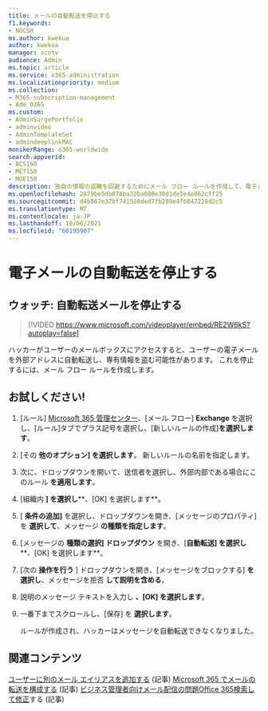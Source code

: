 ```yaml
---
title: メールの自動転送を停止する
f1.keywords:
- NOCSH
ms.author: kwekua
author: kwekua
manager: scotv
audience: Admin
ms.topic: article
ms.service: o365-administration
ms.localizationpriority: medium
ms.collection:
- M365-subscription-management
- Adm_O365
ms.custom:
- AdminSurgePortfolio
- adminvideo
- AdminTemplateSet
- admindeeplinkMAC
monikerRange: o365-worldwide
search.appverid:
- BCS160
- MET150
- MOE150
description: 独自の情報の盗難を回避するためにメール フロー ルールを作成して、電子メールの自動転送を停止する方法について説明します。
ms.openlocfilehash: 2879be5db078ba32ba088e30d1de5e4e062cff25
ms.sourcegitcommit: d4b867e37bf741528ded7fb289e4f6847228d2c5
ms.translationtype: MT
ms.contentlocale: ja-JP
ms.lasthandoff: 10/06/2021
ms.locfileid: "60195907"
---
```

# <a name="stop-email-auto-forward"></a>電子メールの自動転送を停止する

## <a name="watch-stop-auto-forwarding-emails"></a>ウォッチ: 自動転送メールを停止する

> [!VIDEO https://www.microsoft.com/videoplayer/embed/RE2W6kS?autoplay=false]

ハッカーがユーザーのメールボックスにアクセスすると、ユーザーの電子メールを外部アドレスに自動転送し、専有情報を盗む可能性があります。 これを停止するには、メール フロー ルールを作成します。

## <a name="try-it"></a>お試しください!

1. [ルール] <a href="https://go.microsoft.com/fwlink/p/?linkid=2024339" target="_blank">Microsoft 365 管理センター</a>、[メール フロー] **Exchange** を選択し、[ルール]タブでプラス記号を選択し、[新しいルールの作成]**を選択します**。
1. [その **他のオプション] を選択します**。 新しいルールの名前を指定します。
1. 次に、ドロップダウンを開いて、送信者を選択し、外部内部である場合にこのルール **を適用します**。
1. [組織内 **] を選択し****、[OK] を選択します**。
1. [ **条件の追加]** を選択し、ドロップダウンを開き、[メッセージのプロパティ] を **選択して**、メッセージ **の種類を指定します**。
1. [メッセージの **種類の選択] ドロップダウン** を開き、[**自動転送] を選択し****、[OK] を選択します**。
1. [次の **操作を行う** ] ドロップダウンを開き、[メッセージをブロックする] **を選択し**、メッセージを拒否 **して説明を含める**。
1. 説明のメッセージ テキストを入力し **、[OK] を選択します**。
1. 一番下までスクロールし、[保存] を **選択します**。

    ルールが作成され、ハッカーはメッセージを自動転送できなくなりました。

## <a name="related-content"></a>関連コンテンツ

[ユーザーに別のメール エイリアスを追加する](../admin/email/add-another-email-alias-for-a-user.md) (記事)
[Microsoft 365 でメールの転送を構成する](../admin/email/configure-email-forwarding.md) (記事)
[ビジネス管理者向けメール配信の問題Office 365検索して修正](/exchange/troubleshoot/email-delivery/email-delivery-issues)する (記事)